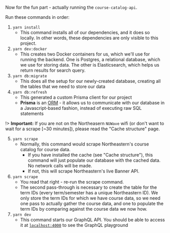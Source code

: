 Now for the fun part - actually running the `course-catalog-api`.

Run these commands in order:

1. `yarn install`
   - This command installs all of our dependencies, and it does so locally. In other words, these dependencies are only visible to this project.
2. `yarn dev:docker`
   - This creates two Docker containers for us, which we'll use for running the backend. One is Postgres, a relational database, which we use for storing data. The other is Elasticsearch, which helps us return results for search query.
3. `yarn db:migrate`
   - This does all the setup for our newly-created database, creating all the tables that we need to store our data
4. `yarn db:refresh`
   - This generated a custom Prisma client for our project
   - **Prisma** is an [ORM](https://en.wikipedia.org/wiki/Object-relational_mapping) - it allows us to communicate with our database in a Javascript-based fashion, instead of executing raw SQL statements

!> **Important:** If you are not on the Northeasern `NUWave` wifi (or don't want to wait for a scrape \[~30 minutes\]), please read the "Cache structure" page.

5. `yarn scrape`
   - Normally, this command would scrape Northeastern's course catalog for course data.
     - If you have installed the cache (see "Cache structure"), this command will just populate our database with the cached data. No network calls will be made.
     - If not, this will scrape Northeastern's live Banner API.
6. `yarn scrape`
   - You read that right - re-run the scrape command.
   - The second pass-through is necessary to create the table for the term IDs (every term/semester has a unique Northeastern ID). We only store the term IDs for which we have course data, so we need one pass to actually gather the course data, and one to populate the term IDs by comparing against the course data we now how.
7. `yarn dev`
   - This command starts our GraphQL API. You should be able to access it at [`localhost:4000`](http://localhost:4000/) to see the GraphQL playground
